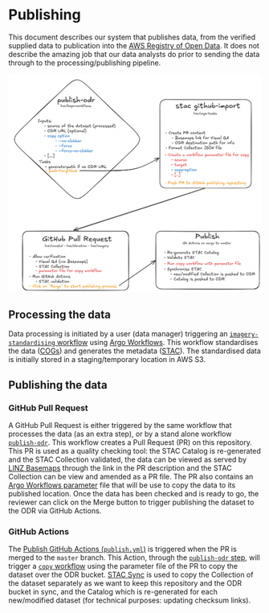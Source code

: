 # Publishing

This document describes our system that publishes data, from the verified supplied data to publication into the [AWS Registry of Open Data](https://registry.opendata.aws/).
It does not describe the amazing job that our data analysts do prior to sending the data through to the processing/publishing pipeline.

![publishing](img/publishing/publishing_to_odr.excalidraw.png)

## Processing the data

Data processing is initiated by a user (data manager) triggering an [`imagery-standardising` workflow](https://github.com/linz/topo-workflows/tree/master/workflows/raster#standardising) using [Argo Workflows](https://argoproj.github.io/workflows/). This workflow standardises the data ([COGs](https://cogeo.org/)) and generates the metadata ([STAC](https://stacspec.org/)). The standardised data is initially stored in a staging/temporary location in AWS S3.

## Publishing the data

### GitHub Pull Request

A GitHub Pull Request is either triggered by the same workflow that processes the data (as an extra step), or by a stand alone workflow [`publish-odr`](https://github.com/linz/topo-workflows/tree/master/workflows/raster#publish-odr).
This workflow creates a Pull Request (PR) on this repository. This PR is used as a quality checking tool: the STAC Catalog is re-generated and the STAC Collection validated, the data can be viewed as served by [LINZ Basemaps](https://basemaps.linz.govt.nz) through the link in the PR description and the STAC Collection can be view and amended as a PR file. The PR also contains an [Argo Workflows parameter](https://argo-workflows.readthedocs.io/en/latest/walk-through/parameters/) file that will be use to copy the data to its published location. Once the data has been checked and is ready to go, the reviewer can click on the Merge button to trigger publishing the dataset to the ODR via GitHub Actions.

### GitHub Actions

The [Publish GitHub Actions (`publish.yml`)](https://github.com/linz/imagery/blob/master/.github/workflows/publish.yml) is triggered when the PR is merged to the `master` branch.
This Action, through the [`publish-odr` step](https://github.com/linz/imagery/blob/38c525f3e9f3b10c2b32753c92009f204b8ee74c/.github/workflows/publish.yml#L37), will trigger a [`copy` workflow](https://github.com/linz/topo-workflows/tree/master/workflows/storage#copy) using the parameter file of the PR to copy the dataset over the ODR bucket. [STAC Sync](https://github.com/linz/argo-tasks/tree/master/src/commands/stac-sync#stac-sync) is used to copy the Collection of the dataset separately as we want to keep this repository and the ODR bucket in sync, and the Catalog which is re-generated for each new/modified dataset (for technical purposes: updating checksum links).
